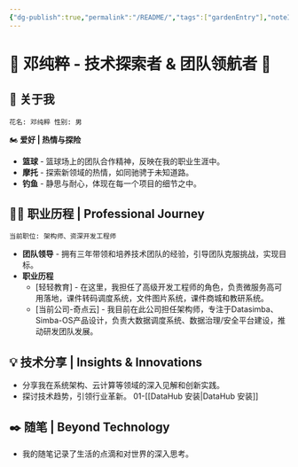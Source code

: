 ```yaml
---
{"dg-publish":true,"permalink":"/README/","tags":["gardenEntry"],"noteIcon":"","created":"2024-01-03T10:55:58.588+08:00","updated":"2024-01-09T10:04:15.704+08:00"}
---
```


# 🌠 邓纯粹 - 技术探索者 & 团队领航者 🚀

## 🏀 关于我


`花名: 邓纯粹 性别: 男`

🏍️ **爱好 | 热情与探险**

- **篮球** - 篮球场上的团队合作精神，反映在我的职业生涯中。
- **摩托** - 探索新领域的热情，如同驰骋于未知道路。
- **钓鱼** - 静思与耐心，体现在每一个项目的细节之中。

## 👨‍💻 职业历程 | Professional Journey


`当前职位: 架构师、资深开发工程师`

- **团队领导** - 拥有三年带领和培养技术团队的经验，引导团队克服挑战，实现目标。
- **职业历程**
    - [轻轻教育] - 在这里，我担任了高级开发工程师的角色，负责微服务高可用落地，课件转码调度系统，文件图片系统，课件商城和教研系统。
    - [当前公司-奇点云] - 我目前在此公司担任架构师，专注于Datasimba、Simba-OS产品设计，负责大数据调度系统、数据治理/安全平台建设，推动研发团队发展。

## 💡 技术分享 | Insights & Innovations

- 分享我在系统架构、云计算等领域的深入见解和创新实践。
- 探讨技术趋势，引领行业革新。
	01-[[DataHub 安装\|DataHub 安装]]
## ✒️ 随笔 | Beyond Technology

- 我的随笔记录了生活的点滴和对世界的深入思考。